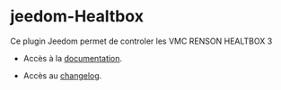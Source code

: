 # jeedom-Healtbox
Ce plugin Jeedom permet de controler les VMC RENSON HEALTBOX 3

* Accès à la [documentation](./docs/fr_FR/fr_FR/index.md).

* Accès au [changelog](./doc/fr_FR/changelog.md).